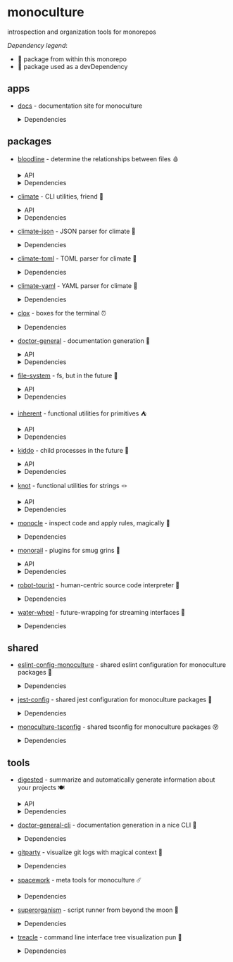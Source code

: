# monoculture

introspection and organization tools for monorepos

*Dependency legend*:

 - 🦴 package from within this monorepo
 - 🧪 package used as a devDependency

## apps

 * [docs](https://github.com/brekk/monoculture/tree/main/apps/docs) - documentation site for monoculture

   <details><summary>Dependencies</summary>

    - [@chakra-ui/react](https://www.npmjs.com/package/@chakra-ui/react)
    - [@chakra-ui/system](https://www.npmjs.com/package/@chakra-ui/system)
    - [@emotion/react](https://www.npmjs.com/package/@emotion/react)
    - [@emotion/styled](https://www.npmjs.com/package/@emotion/styled)
    - [@fortawesome/fontawesome-svg-core](https://www.npmjs.com/package/@fortawesome/fontawesome-svg-core)
    - [@fortawesome/free-regular-svg-icons](https://www.npmjs.com/package/@fortawesome/free-regular-svg-icons)
    - [@fortawesome/free-solid-svg-icons](https://www.npmjs.com/package/@fortawesome/free-solid-svg-icons)
    - [@fortawesome/react-fontawesome](https://www.npmjs.com/package/@fortawesome/react-fontawesome)
    - [@mdi/js](https://www.npmjs.com/package/@mdi/js)
    - [framer-motion](https://www.npmjs.com/package/framer-motion)
    - [next](https://www.npmjs.com/package/next)
    - [nextra](https://www.npmjs.com/package/nextra)
    - [nextra-theme-docs](https://www.npmjs.com/package/nextra-theme-docs)
    - [react](https://www.npmjs.com/package/react)
    - [react-dom](https://www.npmjs.com/package/react-dom)
    - [@babel/core](https://www.npmjs.com/package/@babel/core) 🧪
    - [@testing-library/dom](https://www.npmjs.com/package/@testing-library/dom) 🧪
    - [@testing-library/jest-dom](https://www.npmjs.com/package/@testing-library/jest-dom) 🧪
    - [@testing-library/react](https://www.npmjs.com/package/@testing-library/react) 🧪
    - [@testing-library/user-event](https://www.npmjs.com/package/@testing-library/user-event) 🧪
    - [@types/jest](https://www.npmjs.com/package/@types/jest) 🧪
    - [@types/react](https://www.npmjs.com/package/@types/react) 🧪
    - [doctor-general-cli](https://github.com/brekk/monoculture/tree/main/tools/doctor-general-cli) 🦴 🧪
    - [dotenv-cli](https://www.npmjs.com/package/dotenv-cli) 🧪
    - [eslint](https://www.npmjs.com/package/eslint) 🧪
    - [eslint-config-monoculture](https://github.com/brekk/monoculture/tree/main/shared/eslint-config-monoculture) 🦴 🧪
    - [eslint-plugin-next](https://www.npmjs.com/package/eslint-plugin-next) 🧪
    - [eslint-plugin-prettier](https://www.npmjs.com/package/eslint-plugin-prettier) 🧪
    - [eslint-plugin-react](https://www.npmjs.com/package/eslint-plugin-react) 🧪
    - [eslint-plugin-react-hooks](https://www.npmjs.com/package/eslint-plugin-react-hooks) 🧪
    - [jest](https://www.npmjs.com/package/jest) 🧪
    - [jest-environment-jsdom](https://www.npmjs.com/package/jest-environment-jsdom) 🧪
    - [monoculture-tsconfig](https://github.com/brekk/monoculture/tree/main/shared/monoculture-tsconfig) 🦴 🧪
    - [nps](https://www.npmjs.com/package/nps) 🧪
    - [prettier](https://www.npmjs.com/package/prettier) 🧪
    - [typescript](https://www.npmjs.com/package/typescript) 🧪

   </details>

## packages

 * [bloodline](https://github.com/brekk/monoculture/tree/main/packages/bloodline) - determine the relationships between files 🩸

   <details><summary>API</summary>

    - [executables](https://brekk.github.io/monoculture/bloodline/executables)
    - [tree](https://brekk.github.io/monoculture/bloodline/tree)

   </details>

   <details><summary>Dependencies</summary>

    - [chalk](https://www.npmjs.com/package/chalk)
    - [climate](https://github.com/brekk/monoculture/tree/main/packages/climate) 🦴
    - [dependency-tree](https://www.npmjs.com/package/dependency-tree)
    - [file-system](https://github.com/brekk/monoculture/tree/main/packages/file-system) 🦴
    - [fluture](https://www.npmjs.com/package/fluture)
    - [inherent](https://github.com/brekk/monoculture/tree/main/packages/inherent) 🦴
    - [kiddo](https://github.com/brekk/monoculture/tree/main/packages/kiddo) 🦴
    - [knot](https://github.com/brekk/monoculture/tree/main/packages/knot) 🦴
    - [precinct](https://www.npmjs.com/package/precinct)
    - [ramda](https://www.npmjs.com/package/ramda)
    - [ts-graphviz](https://www.npmjs.com/package/ts-graphviz)
    - [doctor-general-cli](https://github.com/brekk/monoculture/tree/main/tools/doctor-general-cli) 🦴 🧪
    - [dotenv-cli](https://www.npmjs.com/package/dotenv-cli) 🧪
    - [eslint-config-monoculture](https://github.com/brekk/monoculture/tree/main/shared/eslint-config-monoculture) 🦴 🧪
    - [jest-config](https://github.com/brekk/monoculture/tree/main/shared/jest-config) 🦴 🧪
    - [nps](https://www.npmjs.com/package/nps) 🧪

   </details>

 * [climate](https://github.com/brekk/monoculture/tree/main/packages/climate) - CLI utilities, friend 👯

   <details><summary>API</summary>

    - [builder](https://brekk.github.io/monoculture/climate/builder)

   </details>

   <details><summary>Dependencies</summary>

    - [chalk](https://www.npmjs.com/package/chalk)
    - [envtrace](https://www.npmjs.com/package/envtrace)
    - [file-system](https://github.com/brekk/monoculture/tree/main/packages/file-system) 🦴
    - [ramda](https://www.npmjs.com/package/ramda)
    - [dotenv-cli](https://www.npmjs.com/package/dotenv-cli) 🧪
    - [eslint](https://www.npmjs.com/package/eslint) 🧪
    - [eslint-config-monoculture](https://github.com/brekk/monoculture/tree/main/shared/eslint-config-monoculture) 🦴 🧪
    - [eslint-plugin-prettier](https://www.npmjs.com/package/eslint-plugin-prettier) 🧪
    - [jest](https://www.npmjs.com/package/jest) 🧪
    - [nps](https://www.npmjs.com/package/nps) 🧪
    - [prettier](https://www.npmjs.com/package/prettier) 🧪
    - [smol-toml](https://www.npmjs.com/package/smol-toml) 🧪
    - [strip-ansi](https://www.npmjs.com/package/strip-ansi) 🧪

   </details>

 * [climate-json](https://github.com/brekk/monoculture/tree/main/packages/climate-json) - JSON parser for climate 🐐

   <details><summary>Dependencies</summary>

    - [ramda](https://www.npmjs.com/package/ramda)
    - [climate](https://github.com/brekk/monoculture/tree/main/packages/climate) 🦴 🧪
    - [dotenv-cli](https://www.npmjs.com/package/dotenv-cli) 🧪
    - [eslint-config-monoculture](https://github.com/brekk/monoculture/tree/main/shared/eslint-config-monoculture) 🦴 🧪
    - [fluture](https://www.npmjs.com/package/fluture) 🧪
    - [jest-config](https://github.com/brekk/monoculture/tree/main/shared/jest-config) 🦴 🧪
    - [nps](https://www.npmjs.com/package/nps) 🧪

   </details>

 * [climate-toml](https://github.com/brekk/monoculture/tree/main/packages/climate-toml) - TOML parser for climate 🍅

   <details><summary>Dependencies</summary>

    - [ramda](https://www.npmjs.com/package/ramda)
    - [smol-toml](https://www.npmjs.com/package/smol-toml)
    - [climate](https://github.com/brekk/monoculture/tree/main/packages/climate) 🦴 🧪
    - [dotenv-cli](https://www.npmjs.com/package/dotenv-cli) 🧪
    - [eslint-config-monoculture](https://github.com/brekk/monoculture/tree/main/shared/eslint-config-monoculture) 🦴 🧪
    - [fluture](https://www.npmjs.com/package/fluture) 🧪
    - [jest-config](https://github.com/brekk/monoculture/tree/main/shared/jest-config) 🦴 🧪
    - [nps](https://www.npmjs.com/package/nps) 🧪

   </details>

 * [climate-yaml](https://github.com/brekk/monoculture/tree/main/packages/climate-yaml) - YAML parser for climate 🍠

   <details><summary>Dependencies</summary>

    - [ramda](https://www.npmjs.com/package/ramda)
    - [yaml](https://www.npmjs.com/package/yaml)
    - [climate](https://github.com/brekk/monoculture/tree/main/packages/climate) 🦴 🧪
    - [dotenv-cli](https://www.npmjs.com/package/dotenv-cli) 🧪
    - [eslint-config-monoculture](https://github.com/brekk/monoculture/tree/main/shared/eslint-config-monoculture) 🦴 🧪
    - [fluture](https://www.npmjs.com/package/fluture) 🧪
    - [jest-config](https://github.com/brekk/monoculture/tree/main/shared/jest-config) 🦴 🧪
    - [nps](https://www.npmjs.com/package/nps) 🧪

   </details>

 * [clox](https://github.com/brekk/monoculture/tree/main/packages/clox) - boxes for the terminal ⏰

   <details><summary>Dependencies</summary>

    - [ansi-align](https://www.npmjs.com/package/ansi-align)
    - [camelcase](https://www.npmjs.com/package/camelcase)
    - [chalk](https://www.npmjs.com/package/chalk)
    - [dotenv-cli](https://www.npmjs.com/package/dotenv-cli)
    - [ramda](https://www.npmjs.com/package/ramda)
    - [string-length](https://www.npmjs.com/package/string-length)
    - [widest-line](https://www.npmjs.com/package/widest-line)
    - [wrap-ansi](https://www.npmjs.com/package/wrap-ansi)
    - [eslint-config-monoculture](https://github.com/brekk/monoculture/tree/main/shared/eslint-config-monoculture) 🦴 🧪
    - [jest-config](https://github.com/brekk/monoculture/tree/main/shared/jest-config) 🦴 🧪
    - [nps](https://www.npmjs.com/package/nps) 🧪

   </details>

 * [doctor-general](https://github.com/brekk/monoculture/tree/main/packages/doctor-general) - documentation generation 🩻

   <details><summary>API</summary>

    - [file](https://brekk.github.io/monoculture/doctor-general/file)
    - [text](https://brekk.github.io/monoculture/doctor-general/text)

   </details>

   <details><summary>Dependencies</summary>

    - [climate](https://github.com/brekk/monoculture/tree/main/packages/climate) 🦴
    - [file-system](https://github.com/brekk/monoculture/tree/main/packages/file-system) 🦴
    - [fluture](https://www.npmjs.com/package/fluture)
    - [inherent](https://github.com/brekk/monoculture/tree/main/packages/inherent) 🦴
    - [kiddo](https://github.com/brekk/monoculture/tree/main/packages/kiddo) 🦴
    - [knot](https://github.com/brekk/monoculture/tree/main/packages/knot) 🦴
    - [ramda](https://www.npmjs.com/package/ramda)
    - [dotenv-cli](https://www.npmjs.com/package/dotenv-cli) 🧪
    - [envtrace](https://www.npmjs.com/package/envtrace) 🧪
    - [esbuild](https://www.npmjs.com/package/esbuild) 🧪
    - [eslint-config-monoculture](https://github.com/brekk/monoculture/tree/main/shared/eslint-config-monoculture) 🦴 🧪
    - [jest-environment-jsdom](https://www.npmjs.com/package/jest-environment-jsdom) 🧪
    - [madge](https://www.npmjs.com/package/madge) 🧪
    - [nps](https://www.npmjs.com/package/nps) 🧪
    - [strip-ansi](https://www.npmjs.com/package/strip-ansi) 🧪
    - [xtrace](https://www.npmjs.com/package/xtrace) 🧪

   </details>

 * [file-system](https://github.com/brekk/monoculture/tree/main/packages/file-system) - fs, but in the future 🔮

   <details><summary>API</summary>

    - [fs](https://brekk.github.io/monoculture/file-system/fs)

   </details>

   <details><summary>Dependencies</summary>

    - [find-up](https://www.npmjs.com/package/find-up)
    - [fluture](https://www.npmjs.com/package/fluture)
    - [ramda](https://www.npmjs.com/package/ramda)
    - [@testing-library/jest-dom](https://www.npmjs.com/package/@testing-library/jest-dom) 🧪
    - [dotenv-cli](https://www.npmjs.com/package/dotenv-cli) 🧪
    - [eslint-config-monoculture](https://github.com/brekk/monoculture/tree/main/shared/eslint-config-monoculture) 🦴 🧪
    - [jest](https://www.npmjs.com/package/jest) 🧪
    - [jest-config](https://github.com/brekk/monoculture/tree/main/shared/jest-config) 🦴 🧪
    - [nps](https://www.npmjs.com/package/nps) 🧪

   </details>

 * [inherent](https://github.com/brekk/monoculture/tree/main/packages/inherent) - functional utilities for primitives ⛺️

   <details><summary>API</summary>

    - [primitives](https://brekk.github.io/monoculture/inherent/primitives)

   </details>

   <details><summary>Dependencies</summary>

    - [ramda](https://www.npmjs.com/package/ramda)
    - [dotenv-cli](https://www.npmjs.com/package/dotenv-cli) 🧪
    - [eslint-config-monoculture](https://github.com/brekk/monoculture/tree/main/shared/eslint-config-monoculture) 🦴 🧪
    - [jest-config](https://github.com/brekk/monoculture/tree/main/shared/jest-config) 🦴 🧪
    - [nps](https://www.npmjs.com/package/nps) 🧪

   </details>

 * [kiddo](https://github.com/brekk/monoculture/tree/main/packages/kiddo) - child processes in the future 👶

   <details><summary>API</summary>

    - [kiddo](https://brekk.github.io/monoculture/kiddo/kiddo)

   </details>

   <details><summary>Dependencies</summary>

    - [execa](https://www.npmjs.com/package/execa)
    - [fluture](https://www.npmjs.com/package/fluture)
    - [ramda](https://www.npmjs.com/package/ramda)
    - [@testing-library/jest-dom](https://www.npmjs.com/package/@testing-library/jest-dom) 🧪
    - [dotenv-cli](https://www.npmjs.com/package/dotenv-cli) 🧪
    - [eslint-config-monoculture](https://github.com/brekk/monoculture/tree/main/shared/eslint-config-monoculture) 🦴 🧪
    - [jest](https://www.npmjs.com/package/jest) 🧪
    - [jest-config](https://github.com/brekk/monoculture/tree/main/shared/jest-config) 🦴 🧪
    - [nps](https://www.npmjs.com/package/nps) 🧪

   </details>

 * [knot](https://github.com/brekk/monoculture/tree/main/packages/knot) - functional utilities for strings 🪢

   <details><summary>API</summary>

    - [knot](https://brekk.github.io/monoculture/knot/knot)

   </details>

   <details><summary>Dependencies</summary>

    - [chalk](https://www.npmjs.com/package/chalk)
    - [ramda](https://www.npmjs.com/package/ramda)
    - [dotenv-cli](https://www.npmjs.com/package/dotenv-cli) 🧪
    - [eslint-config-monoculture](https://github.com/brekk/monoculture/tree/main/shared/eslint-config-monoculture) 🦴 🧪
    - [jest-config](https://github.com/brekk/monoculture/tree/main/shared/jest-config) 🦴 🧪
    - [nps](https://www.npmjs.com/package/nps) 🧪

   </details>

 * [monocle](https://github.com/brekk/monoculture/tree/main/packages/monocle) - inspect code and apply rules, magically 🧐

   <details><summary>Dependencies</summary>

    - [climate](https://github.com/brekk/monoculture/tree/main/packages/climate) 🦴
    - [climate-json](https://github.com/brekk/monoculture/tree/main/packages/climate-json) 🦴
    - [climate-toml](https://github.com/brekk/monoculture/tree/main/packages/climate-toml) 🦴
    - [envtrace](https://www.npmjs.com/package/envtrace)
    - [fluture](https://www.npmjs.com/package/fluture)
    - [monorail](https://github.com/brekk/monoculture/tree/main/packages/monorail) 🦴
    - [ramda](https://www.npmjs.com/package/ramda)
    - [dotenv-cli](https://www.npmjs.com/package/dotenv-cli) 🧪
    - [esbuild](https://www.npmjs.com/package/esbuild) 🧪
    - [eslint-config-monoculture](https://github.com/brekk/monoculture/tree/main/shared/eslint-config-monoculture) 🦴 🧪
    - [execa](https://www.npmjs.com/package/execa) 🧪
    - [jest](https://www.npmjs.com/package/jest) 🧪
    - [jest-config](https://github.com/brekk/monoculture/tree/main/shared/jest-config) 🦴 🧪
    - [nps](https://www.npmjs.com/package/nps) 🧪
    - [robot-tourist](https://github.com/brekk/monoculture/tree/main/packages/robot-tourist) 🦴 🧪

   </details>

 * [monorail](https://github.com/brekk/monoculture/tree/main/packages/monorail) - plugins for smug grins 🚂

   <details><summary>API</summary>

    - [helpers](https://brekk.github.io/monoculture/monorail/helpers)

   </details>

   <details><summary>Dependencies</summary>

    - [@hapi/topo](https://www.npmjs.com/package/@hapi/topo)
    - [envtrace](https://www.npmjs.com/package/envtrace)
    - [file-system](https://github.com/brekk/monoculture/tree/main/packages/file-system) 🦴
    - [dotenv-cli](https://www.npmjs.com/package/dotenv-cli) 🧪
    - [esbuild](https://www.npmjs.com/package/esbuild) 🧪
    - [eslint-config-monoculture](https://github.com/brekk/monoculture/tree/main/shared/eslint-config-monoculture) 🦴 🧪
    - [jest](https://www.npmjs.com/package/jest) 🧪
    - [jest-config](https://github.com/brekk/monoculture/tree/main/shared/jest-config) 🦴 🧪
    - [nps](https://www.npmjs.com/package/nps) 🧪
    - [unusual](https://www.npmjs.com/package/unusual) 🧪

   </details>

 * [robot-tourist](https://github.com/brekk/monoculture/tree/main/packages/robot-tourist) - human-centric source code interpreter 🤖

   <details><summary>Dependencies</summary>

    - [change-case](https://www.npmjs.com/package/change-case)
    - [climate](https://github.com/brekk/monoculture/tree/main/packages/climate) 🦴
    - [envtrace](https://www.npmjs.com/package/envtrace)
    - [file-system](https://github.com/brekk/monoculture/tree/main/packages/file-system) 🦴
    - [ramda](https://www.npmjs.com/package/ramda)
    - [stemmer](https://www.npmjs.com/package/stemmer)
    - [dotenv-cli](https://www.npmjs.com/package/dotenv-cli) 🧪
    - [esbuild](https://www.npmjs.com/package/esbuild) 🧪
    - [eslint](https://www.npmjs.com/package/eslint) 🧪
    - [eslint-config-monoculture](https://github.com/brekk/monoculture/tree/main/shared/eslint-config-monoculture) 🦴 🧪
    - [jest](https://www.npmjs.com/package/jest) 🧪
    - [nps](https://www.npmjs.com/package/nps) 🧪
    - [prettier](https://www.npmjs.com/package/prettier) 🧪
    - [strip-ansi](https://www.npmjs.com/package/strip-ansi) 🧪

   </details>

 * [water-wheel](https://github.com/brekk/monoculture/tree/main/packages/water-wheel) - future-wrapping for streaming interfaces 🌊

   <details><summary>Dependencies</summary>

    - [envtrace](https://www.npmjs.com/package/envtrace)
    - [fluture](https://www.npmjs.com/package/fluture)
    - [get-stream](https://www.npmjs.com/package/get-stream)
    - [ramda](https://www.npmjs.com/package/ramda)
    - [dotenv-cli](https://www.npmjs.com/package/dotenv-cli) 🧪
    - [eslint-config-monoculture](https://github.com/brekk/monoculture/tree/main/shared/eslint-config-monoculture) 🦴 🧪
    - [into-stream](https://www.npmjs.com/package/into-stream) 🧪
    - [jest-config](https://github.com/brekk/monoculture/tree/main/shared/jest-config) 🦴 🧪
    - [nps](https://www.npmjs.com/package/nps) 🧪

   </details>

## shared

 * [eslint-config-monoculture](https://github.com/brekk/monoculture/tree/main/shared/eslint-config-monoculture) - shared eslint configuration for monoculture packages 🧹

   <details><summary>Dependencies</summary>

    - [@typescript-eslint/eslint-plugin](https://www.npmjs.com/package/@typescript-eslint/eslint-plugin)
    - [@typescript-eslint/parser](https://www.npmjs.com/package/@typescript-eslint/parser)
    - [eslint](https://www.npmjs.com/package/eslint)
    - [eslint-config-next](https://www.npmjs.com/package/eslint-config-next)
    - [eslint-config-prettier](https://www.npmjs.com/package/eslint-config-prettier)
    - [eslint-config-turbo](https://www.npmjs.com/package/eslint-config-turbo)
    - [eslint-plugin-babel](https://www.npmjs.com/package/eslint-plugin-babel)
    - [eslint-plugin-fp](https://www.npmjs.com/package/eslint-plugin-fp)
    - [eslint-plugin-import](https://www.npmjs.com/package/eslint-plugin-import)
    - [eslint-plugin-jsdoc](https://www.npmjs.com/package/eslint-plugin-jsdoc)
    - [eslint-plugin-prettier](https://www.npmjs.com/package/eslint-plugin-prettier)
    - [eslint-plugin-ramda](https://www.npmjs.com/package/eslint-plugin-ramda)
    - [eslint-plugin-react](https://www.npmjs.com/package/eslint-plugin-react)
    - [eslint-plugin-unused-imports](https://www.npmjs.com/package/eslint-plugin-unused-imports)
    - [nps](https://www.npmjs.com/package/nps) 🧪
    - [prettier](https://www.npmjs.com/package/prettier) 🧪
    - [typescript](https://www.npmjs.com/package/typescript) 🧪

   </details>

 * [jest-config](https://github.com/brekk/monoculture/tree/main/shared/jest-config) - shared jest configuration for monoculture packages 🎪

   <details><summary>Dependencies</summary>

    - [@swc/core](https://www.npmjs.com/package/@swc/core)
    - [@swc/jest](https://www.npmjs.com/package/@swc/jest)
    - [@testing-library/jest-dom](https://www.npmjs.com/package/@testing-library/jest-dom)
    - [jest](https://www.npmjs.com/package/jest)
    - [jest-silent-reporter](https://www.npmjs.com/package/jest-silent-reporter)
    - [ts-jest-resolver](https://www.npmjs.com/package/ts-jest-resolver)
    - [typescript](https://www.npmjs.com/package/typescript)
    - [nps](https://www.npmjs.com/package/nps) 🧪

   </details>

 * [monoculture-tsconfig](https://github.com/brekk/monoculture/tree/main/shared/monoculture-tsconfig) - shared tsconfig for monoculture packages 😵

   <details><summary>Dependencies</summary>

    - [dotenv-cli](https://www.npmjs.com/package/dotenv-cli) 🧪
    - [nps](https://www.npmjs.com/package/nps) 🧪

   </details>

## tools

 * [digested](https://github.com/brekk/monoculture/tree/main/tools/digested) - summarize and automatically generate information about your projects 🍽️

   <details><summary>API</summary>

    - [summary](https://brekk.github.io/monoculture/digested/summary)

   </details>

   <details><summary>Dependencies</summary>

    - [climate](https://github.com/brekk/monoculture/tree/main/packages/climate) 🦴
    - [climate-json](https://github.com/brekk/monoculture/tree/main/packages/climate-json) 🦴
    - [climate-toml](https://github.com/brekk/monoculture/tree/main/packages/climate-toml) 🦴
    - [file-system](https://github.com/brekk/monoculture/tree/main/packages/file-system) 🦴
    - [fluture](https://www.npmjs.com/package/fluture)
    - [ramda](https://www.npmjs.com/package/ramda)
    - [doctor-general-cli](https://github.com/brekk/monoculture/tree/main/tools/doctor-general-cli) 🦴 🧪
    - [dotenv-cli](https://www.npmjs.com/package/dotenv-cli) 🧪
    - [eslint-config-monoculture](https://github.com/brekk/monoculture/tree/main/shared/eslint-config-monoculture) 🦴 🧪
    - [jest-config](https://github.com/brekk/monoculture/tree/main/shared/jest-config) 🦴 🧪
    - [nps](https://www.npmjs.com/package/nps) 🧪

   </details>

 * [doctor-general-cli](https://github.com/brekk/monoculture/tree/main/tools/doctor-general-cli) - documentation generation in a nice CLI 🫡

   <details><summary>Dependencies</summary>

    - [climate](https://github.com/brekk/monoculture/tree/main/packages/climate) 🦴
    - [doctor-general](https://github.com/brekk/monoculture/tree/main/packages/doctor-general) 🦴
    - [inherent](https://github.com/brekk/monoculture/tree/main/packages/inherent) 🦴
    - [ramda](https://www.npmjs.com/package/ramda)
    - [dotenv-cli](https://www.npmjs.com/package/dotenv-cli) 🧪
    - [envtrace](https://www.npmjs.com/package/envtrace) 🧪
    - [esbuild](https://www.npmjs.com/package/esbuild) 🧪
    - [eslint-config-monoculture](https://github.com/brekk/monoculture/tree/main/shared/eslint-config-monoculture) 🦴 🧪
    - [jest-environment-jsdom](https://www.npmjs.com/package/jest-environment-jsdom) 🧪
    - [madge](https://www.npmjs.com/package/madge) 🧪
    - [nps](https://www.npmjs.com/package/nps) 🧪
    - [strip-ansi](https://www.npmjs.com/package/strip-ansi) 🧪
    - [xtrace](https://www.npmjs.com/package/xtrace) 🧪

   </details>

 * [gitparty](https://github.com/brekk/monoculture/tree/main/tools/gitparty) - visualize git logs with magical context 🎨

   <details><summary>Dependencies</summary>

    - [climate](https://github.com/brekk/monoculture/tree/main/packages/climate) 🦴
    - [clox](https://github.com/brekk/monoculture/tree/main/packages/clox) 🦴
    - [date-fns](https://www.npmjs.com/package/date-fns)
    - [date-fns-tz](https://www.npmjs.com/package/date-fns-tz)
    - [file-system](https://github.com/brekk/monoculture/tree/main/packages/file-system) 🦴
    - [fluture](https://www.npmjs.com/package/fluture)
    - [gitlog](https://www.npmjs.com/package/gitlog)
    - [micromatch](https://www.npmjs.com/package/micromatch)
    - [ramda](https://www.npmjs.com/package/ramda)
    - [treacle](https://github.com/brekk/monoculture/tree/main/tools/treacle) 🦴
    - [dotenv-cli](https://www.npmjs.com/package/dotenv-cli) 🧪
    - [eslint-config-monoculture](https://github.com/brekk/monoculture/tree/main/shared/eslint-config-monoculture) 🦴 🧪
    - [jest-config](https://github.com/brekk/monoculture/tree/main/shared/jest-config) 🦴 🧪
    - [nps](https://www.npmjs.com/package/nps) 🧪

   </details>

 * [spacework](https://github.com/brekk/monoculture/tree/main/tools/spacework) - meta tools for monoculture ☄️

   <details><summary>Dependencies</summary>

    - [execa](https://www.npmjs.com/package/execa)
    - [fluture](https://www.npmjs.com/package/fluture)
    - [ramda](https://www.npmjs.com/package/ramda)
    - [snang](https://www.npmjs.com/package/snang)
    - [eslint-config-monoculture](https://github.com/brekk/monoculture/tree/main/shared/eslint-config-monoculture) 🦴 🧪
    - [nps](https://www.npmjs.com/package/nps) 🧪
    - [nps-utils](https://www.npmjs.com/package/nps-utils) 🧪

   </details>

 * [superorganism](https://github.com/brekk/monoculture/tree/main/tools/superorganism) - script runner from beyond the moon 🦠

   <details><summary>Dependencies</summary>

    - [chalk](https://www.npmjs.com/package/chalk)
    - [climate](https://github.com/brekk/monoculture/tree/main/packages/climate) 🦴
    - [dotenv-cli](https://www.npmjs.com/package/dotenv-cli)
    - [envtrace](https://www.npmjs.com/package/envtrace)
    - [file-system](https://github.com/brekk/monoculture/tree/main/packages/file-system) 🦴
    - [fluture](https://www.npmjs.com/package/fluture)
    - [kiddo](https://github.com/brekk/monoculture/tree/main/packages/kiddo) 🦴
    - [project-bin-path](https://www.npmjs.com/package/project-bin-path)
    - [ramda](https://www.npmjs.com/package/ramda)
    - [esbuild](https://www.npmjs.com/package/esbuild) 🧪
    - [eslint-config-monoculture](https://github.com/brekk/monoculture/tree/main/shared/eslint-config-monoculture) 🦴 🧪
    - [fastest-levenshtein](https://www.npmjs.com/package/fastest-levenshtein) 🧪
    - [jest-config](https://github.com/brekk/monoculture/tree/main/shared/jest-config) 🦴 🧪
    - [nps](https://www.npmjs.com/package/nps) 🧪

   </details>

 * [treacle](https://github.com/brekk/monoculture/tree/main/tools/treacle) - command line interface tree visualization pun 🫠

   <details><summary>Dependencies</summary>

    - [file-system](https://github.com/brekk/monoculture/tree/main/packages/file-system) 🦴
    - [fluture](https://www.npmjs.com/package/fluture)
    - [gitlog](https://www.npmjs.com/package/gitlog)
    - [kiddo](https://github.com/brekk/monoculture/tree/main/packages/kiddo) 🦴
    - [ramda](https://www.npmjs.com/package/ramda)
    - [dotenv-cli](https://www.npmjs.com/package/dotenv-cli) 🧪
    - [eslint-config-monoculture](https://github.com/brekk/monoculture/tree/main/shared/eslint-config-monoculture) 🦴 🧪
    - [jest-config](https://github.com/brekk/monoculture/tree/main/shared/jest-config) 🦴 🧪
    - [nps](https://www.npmjs.com/package/nps) 🧪

   </details>

